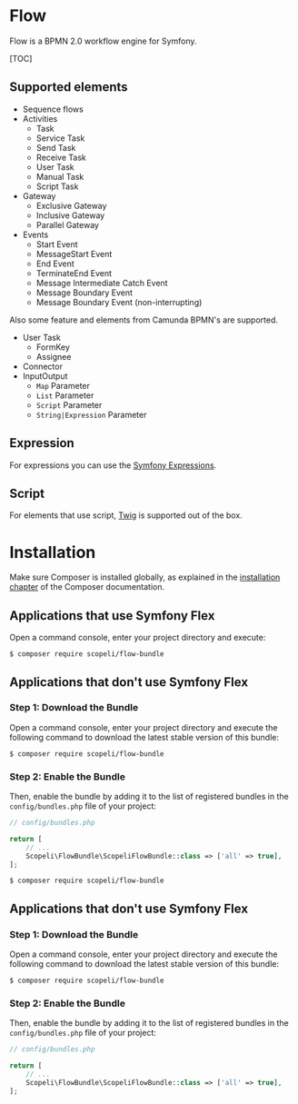 # Flow
Flow is a BPMN 2.0 workflow engine for Symfony.

[TOC]

## Supported elements
* Sequence flows
* Activities
  * Task
  * Service Task
  * Send Task
  * Receive Task
  * User Task
  * Manual Task
  * Script Task
* Gateway
  * Exclusive Gateway
  * Inclusive Gateway
  * Parallel Gateway
* Events
  * Start Event
  * MessageStart Event
  * End Event
  * TerminateEnd Event
  * Message Intermediate Catch Event
  * Message Boundary Event
  * Message Boundary Event (non-interrupting)

Also some feature and elements from Camunda BPMN's are supported.
* User Task
  * FormKey
  * Assignee
* Connector
* InputOutput
  * `Map` Parameter
  * `List` Parameter
  * `Script` Parameter
  * `String|Expression` Parameter

## Expression
For expressions you can use the [Symfony Expressions](https://symfony.com/doc/current/components/expression_language.html).

## Script
For elements that use script, [Twig](https://twig.symfony.com/) is supported out of the box.

# Installation
Make sure Composer is installed globally, as explained in the
[installation chapter](https://getcomposer.org/doc/00-intro.md)
of the Composer documentation.

## Applications that use Symfony Flex

Open a command console, enter your project directory and execute:

```console
$ composer require scopeli/flow-bundle
```

## Applications that don't use Symfony Flex

### Step 1: Download the Bundle

Open a command console, enter your project directory and execute the
following command to download the latest stable version of this bundle:

```console
$ composer require scopeli/flow-bundle
```

### Step 2: Enable the Bundle

Then, enable the bundle by adding it to the list of registered bundles
in the `config/bundles.php` file of your project:

```php
// config/bundles.php

return [
    // ...
    Scopeli\FlowBundle\ScopeliFlowBundle::class => ['all' => true],
];
```

```console
$ composer require scopeli/flow-bundle
```

## Applications that don't use Symfony Flex

### Step 1: Download the Bundle

Open a command console, enter your project directory and execute the
following command to download the latest stable version of this bundle:

```console
$ composer require scopeli/flow-bundle
```

### Step 2: Enable the Bundle

Then, enable the bundle by adding it to the list of registered bundles
in the `config/bundles.php` file of your project:

```php
// config/bundles.php

return [
    // ...
    Scopeli\FlowBundle\ScopeliFlowBundle::class => ['all' => true],
];
```